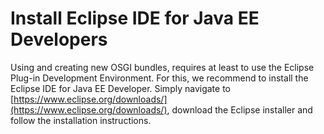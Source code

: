 # Install Eclipse IDE for Java EE Developers

Using and creating new OSGI bundles, requires at least to use the Eclipse Plug-in Development Environment. For this, we recommend to install the Eclipse IDE for Java EE Developer. Simply navigate to [https://www.eclipse.org/downloads/](https://www.eclipse.org/downloads/), download the Eclipse installer and follow the installation instructions.



